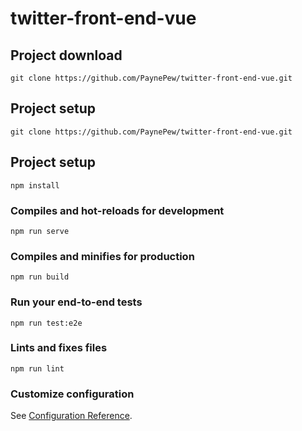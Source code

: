 # twitter-front-end-vue

## Project download
```
git clone https://github.com/PaynePew/twitter-front-end-vue.git
```

## Project setup
```
git clone https://github.com/PaynePew/twitter-front-end-vue.git
```

## Project setup
```
npm install
```

### Compiles and hot-reloads for development
```
npm run serve
```

### Compiles and minifies for production
```
npm run build
```

### Run your end-to-end tests
```
npm run test:e2e
```

### Lints and fixes files
```
npm run lint
```

### Customize configuration
See [Configuration Reference](https://cli.vuejs.org/config/).
